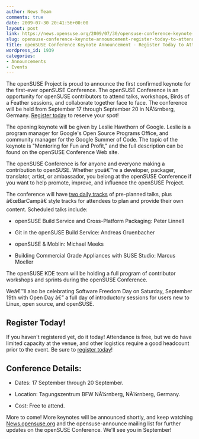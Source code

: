 ```yaml
---
author: News Team
comments: true
date: 2009-07-30 20:41:56+00:00
layout: post
link: https://news.opensuse.org/2009/07/30/opensuse-conference-keynote-announcement-register-today-to-attend/
slug: opensuse-conference-keynote-announcement-register-today-to-attend
title: openSUSE Conference Keynote Announcement - Register Today to Attend!
wordpress_id: 1939
categories:
- Announcements
- Events
---
```


The openSUSE Project is proud to announce the first confirmed keynote for the first-ever openSUSE Conference. The openSUSE Conference is an opportunity for openSUSE contributors to attend talks, workshops, Birds of a Feather sessions, and collaborate together face to face. The conference will be held from September 17 through September 20 in NÃ¼rnberg, Germany. [Register today](http://conference.opensuse.org/registration/) to reserve your spot!





The opening keynote will be given by Leslie Hawthorn of Google. Leslie is a program manager for Google's Open Source Programs Office, and community manager for the Google Summer of Code. The topic of the keynote is "Mentoring for Fun and Profit," and the full description can be found on the openSUSE Conference Web site.





The openSUSE Conference is for anyone and everyone making a contribution to openSUSE. Whether youâ€™re a developer, packager, translator, artist, or ambassador, you belong at the openSUSE Conference if you want to help promote, improve, and influence the openSUSE Project.





The conference will have [two daily tracks](http://conference.opensuse.org/schedule/) of pre-planned talks, plus â€œBarCampâ€ style tracks for attendees to plan and provide their own content. Scheduled talks include:






    
  * openSUSE Build Service and Cross-Platform Packaging: Peter Linnell

    
  * Git in the openSUSE Build Service: Andreas Gruenbacher

    
  * openSUSE & Moblin: Michael Meeks

    
  * Building Commercial Grade Appliances with SUSE Studio: Marcus Moeller





The openSUSE KDE team will be holding a full program of contributor workshops and sprints during the openSUSE Conference.





Weâ€™ll also be celebrating Software Freedom Day on Saturday, September 19th with Open Day â€” a full day of introductory sessions for users new to Linux, open source, and openSUSE.





## Register Today!





If you haven't registered yet, do it today! Attendance is free, but we do have limited capacity at the venue, and other logistics require a good headcount prior to the event. Be sure to [register today](http://conference.opensuse.org/registration/)!





## Conference Details:






    
  * Dates: 17 September through 20 September.

    
  * Location: Tagungszentrum BFW NÃ¼rnberg, NÃ¼rnberg, Germany.

    
  * Cost: Free to attend.





More to come! More keynotes will be announced shortly, and keep watching [News.opensuse.org](http://news.opensuse.org/) and the opensuse-announce mailing list for further updates on the openSUSE Conference. We'll see you in September!
